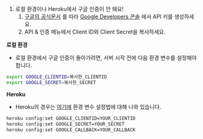 1. 로컬 환경이나 Heroku에서 구글 인증이 안 돼요!
	1. [구글의 공식문서](https://developers.google.com/identity/protocols/OpenIDConnect) 를 따라 [Google Developers 콘솔](https://console.developers.google.com/) 에서 API 키를 생성하세요.
	2. API & 인증 메뉴에서 Client ID와 Client Secret을 복사하세요.

**로컬 환경**

- 로컬 환경에서 구글 인증이 돌아가려면, 서버 시작 전에 다음 환경 변수를 설정해야 합니다.

```bash
export GOOGLE_CLIENTID=복사한_CLIENTID
export GOOGLE_SECRET=복사한_SECRET
```

**Heroku**

- Heroku의 경우는 [여기에](https://devcenter.heroku.com/articles/config-vars) 환경 변수 설정법에 대해 나와 있습니다.

```bash
heroku config:set GOOGLE_CLIENTID=YOUR_CLIENTID
heroku config:set GOOGLE_SECRET=YOUR_SECRET
heroku config:set GOOGLE_CALLBACK=YOUR_CALLBACK
```
